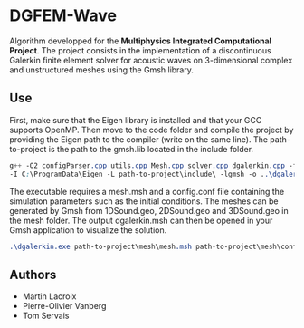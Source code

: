 # DGFEM-Wave

Algorithm developped for the **Multiphysics Integrated Computational Project**. The project consists in the implementation of a discontinuous Galerkin finite element solver for acoustic waves on 3-dimensional complex and unstructured meshes using the Gmsh library.

## Use

First, make sure that the Eigen library is installed and that your GCC supports OpenMP. Then move to the code folder and compile the project by providing the Eigen path to the compiler (write on the same line). The path-to-project is the path to the gmsh.lib located in the include folder.
```css
g++ -O2 configParser.cpp utils.cpp Mesh.cpp solver.cpp dgalerkin.cpp -fopenmp
-I C:\ProgramData\Eigen -L path-to-project\include\ -lgmsh -o ..\dgalerkin.exe
```
The executable requires a mesh.msh and a config.conf file containing the simulation parameters such as the initial conditions. The meshes can be generated by Gmsh from 1DSound.geo, 2DSound.geo and 3DSound.geo in the mesh folder. The output dgalerkin.msh can then be opened in your Gmsh application to visualize the solution.
```css
.\dgalerkin.exe path-to-project\mesh\mesh.msh path-to-project\mesh\config.conf
```

## Authors

* Martin Lacroix
* Pierre-Olivier Vanberg
* Tom Servais
